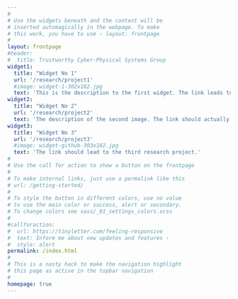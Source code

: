```yaml
---
#
# Use the widgets beneath and the content will be
# inserted automagically in the webpage. To make
# this work, you have to use › layout: frontpage
#
layout: frontpage
#header:
#  title: Trustworthy Cyber-Physical Systems Group
widget1:
  title: "Widget No 1"
  url: '/research/project1'
  #image: widget-1-302x182.jpg
  text: 'This is the description to the first widget. The link leads to our first research project.'
widget2:
  title: "Widget No 2"
  url: '/research/project2'
  text: 'The description of the second image. The link should actually lead to the second research project.'
widget3:
  title: "Widget No 3"
  url: '/research/project3'
  #image: widget-github-303x182.jpg
  text: 'The link should lead to the third research project.'
#
# Use the call for action to show a button on the frontpage
#
# To make internal links, just use a permalink like this
# url: /getting-started/
#
# To style the button in different colors, use no value
# to use the main color or success, alert or secondary.
# To change colors see sass/_01_settings_colors.scss
#
#callforaction:
#  url: https://tinyletter.com/feeling-responsive
#  text: Inform me about new updates and features ›
#  style: alert
permalink: /index.html
#
# This is a nasty hack to make the navigation highlight
# this page as active in the topbar navigation
#
homepage: true
---
```

